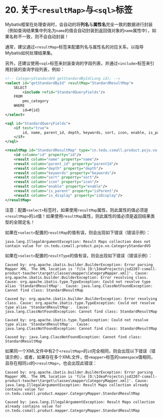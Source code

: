 # 20. 关于`<resultMap>`与`<sql>`标签

Mybatis框架在处理查询时，会自动的将**列名**与**属性名**完全一致的数据进行封装（例如查询结果集中列名为`name`的值会自动封装到返回值对象的`name`属性中），如果名称不一致，则不会自动封装！

通常，建议通过`<resultMap>`标签来配置列名与属性名的对应关系，以指导Mybatis如何处理结果集。

另外，还建议使用`<sql>`标签来封装查询的字段列表，并通过`<include>`标签来引用封装的查询字段列表，例如：

```xml
<!-- CategoryStandardVO getStandardById(Long id); -->
<select id="getStandardById" resultMap="StandardResultMap">
    SELECT
        <include refid="StandardQueryFields"/>
    FROM
        pms_category
    WHERE
        id=#{id}
</select>

<sql id="StandardQueryFields">
    <if test="true">
        id, name, parent_id, depth, keywords, sort, icon, enable, is_parent, is_display
    </if>
</sql>

<resultMap id="StandardResultMap" type="cn.tedu.csmall.product.pojo.vo.CategoryStandardVO">
    <id column="id" property="id"/>
    <result column="name" property="name"/>
    <result column="parent_id" property="parentId"/>
    <result column="depth" property="depth"/>
    <result column="keywords" property="keywords"/>
    <result column="sort" property="sort"/>
    <result column="icon" property="icon"/>
    <result column="enable" property="enable"/>
    <result column="is_parent" property="isParent"/>
    <result column="is_display" property="isDisplay"/>
</resultMap>
```

注意：配置`<select>`标签时，如果使用`resultMap`属性，则此属性的值必须是`<resultMap>`的`id`值！如果使用`resultMap`属性，则此属性的值必须是返回结果类型的全限定名！

如果在`<select>`配置的`resultMap`的值有误，则会出现如下错误（错误示例）：

```
java.lang.IllegalArgumentException: Result Maps collection does not contain value for cn.tedu.csmall.product.pojo.vo.CategoryStandardVO
```

如果在`<select>`配置的`resultType`的值有误，则会出现如下错误（错误示例）：

```
Caused by: org.apache.ibatis.builder.BuilderException: Error parsing Mapper XML. The XML location is 'file [D:\IdeaProjects\jsd2207-csmall-product-teacher\target\classes\mapper\CategoryMapper.xml]'. Cause: org.apache.ibatis.builder.BuilderException: Error resolving class. Cause: org.apache.ibatis.type.TypeException: Could not resolve type alias 'StandardResultMap'.  Cause: java.lang.ClassNotFoundException: Cannot find class: StandardResultMap

Caused by: org.apache.ibatis.builder.BuilderException: Error resolving class. Cause: org.apache.ibatis.type.TypeException: Could not resolve type alias 'StandardResultMap'.  Cause: java.lang.ClassNotFoundException: Cannot find class: StandardResultMap

Caused by: org.apache.ibatis.type.TypeException: Could not resolve type alias 'StandardResultMap'.  Cause: java.lang.ClassNotFoundException: Cannot find class: StandardResultMap

Caused by: java.lang.ClassNotFoundException: Cannot find class: StandardResultMap
```

如果同一个XML文件中有2个`<resultMap>`的`id`完全相同，则会出现以下错误（错误示例），或者，如果存在多个XML文件，但`<mapper>`标签的`namespace`值相同，且存在相同`id`的`<resultMap>`，也会出现此错误：

```
Caused by: org.apache.ibatis.builder.BuilderException: Error parsing Mapper XML. The XML location is 'file [D:\IdeaProjects\jsd2207-csmall-product-teacher\target\classes\mapper\CategoryMapper.xml]'. Cause: java.lang.IllegalArgumentException: Result Maps collection already contains value for cn.tedu.csmall.product.mapper.CategoryMapper.StandardResultMap

Caused by: java.lang.IllegalArgumentException: Result Maps collection already contains value for cn.tedu.csmall.product.mapper.CategoryMapper.StandardResultMap
```



